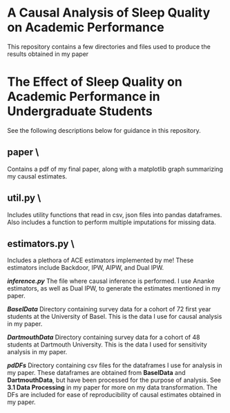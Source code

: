 # A Causal Analysis of Sleep Quality on Academic Performance

This repository contains a few directories and files used to produce the results obtained in my paper

# The Effect of Sleep Quality on Academic Performance in Undergraduate Students

See the following descriptions below for guidance in this repository.

## paper \
Contains a pdf of my final paper, along with a matplotlib graph summarizing my causal estimates.

## util.py \
Includes utility functions that read in csv, json files into pandas dataframes. Also includes a function to perform multiple imputations for missing data.

## estimators.py \
Includes a plethora of ACE estimators implemented by me! These estimators include Backdoor, IPW, AIPW, and Dual IPW.

***inference.py***
The file where causal inference is performed. I use Ananke estimators, as well as Dual IPW, to generate the estimates mentioned in my paper.

***BaselData***
Directory containing survey data for a cohort of 72 first year students at the University of Basel. This is the data I use for causal analysis in my paper.

***DartmouthData***
Directory containing survey data for a cohort of 48 students at Dartmouth University. This is the data I used for sensitivity analysis in my paper.

***pdDFs***
Directory containing csv files for the dataframes I use for analysis in my paper. These dataframes are obtained from **BaselData** and **DartmouthData**, but have been processed for the purpose of analysis. See **3.1 Data Processing** in my paper for more on my data transformation. The DFs are included for ease of reproducibility of causal estimates obtained in my paper.
